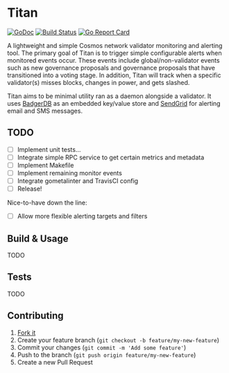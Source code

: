 # Titan

[![GoDoc](https://godoc.org/github.com/alexanderbez/titan?status.svg)](https://godoc.org/github.com/alexanderbez/titan)
[![Build Status](https://travis-ci.org/alexanderbez/titan.svg?branch=master)](https://travis-ci.org/alexanderbez/titan)
[![Go Report Card](https://goreportcard.com/badge/github.com/alexanderbez/titan)](https://goreportcard.com/report/github.com/alexanderbez/titan)

A lightweight and simple Cosmos network validator monitoring and alerting tool.
The primary goal of Titan is to trigger simple configurable alerts when monitored
events occur. These events include global/non-validator events such as new
governance proposals and governance proposals that have transitioned into a voting
stage. In addition, Titan will track when a specific validator(s) misses blocks,
changes in power, and gets slashed.

Titan aims to be minimal utility ran as a daemon alongside a validator. It uses
[BadgerDB](https://github.com/dgraph-io/badger) as an embedded key/value store
and [SendGrid](https://sendgrid.com/) for alerting email and SMS messages.

## TODO

- [ ] Implement unit tests...
- [ ] Integrate simple RPC service to get certain metrics and metadata
- [ ] Implement Makefile
- [ ] Implement remaining monitor events
- [ ] Integrate gometalinter and TravisCI config
- [ ] Release!

Nice-to-have down the line:

- [ ] Allow more flexible alerting targets and filters

## Build & Usage

TODO

## Tests

TODO

## Contributing

1. [Fork it](https://github.com/alexanderbez/titan/fork)
2. Create your feature branch (`git checkout -b feature/my-new-feature`)
3. Commit your changes (`git commit -m 'Add some feature'`)
4. Push to the branch (`git push origin feature/my-new-feature`)
5. Create a new Pull Request